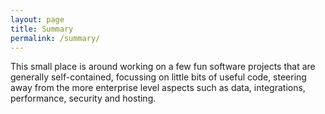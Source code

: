 ```yaml
---
layout: page
title: Summary
permalink: /summary/
---
```


This small place is around working on a few fun software projects that are generally self-contained, focussing on little bits of useful code, steering away from the more enterprise level aspects such as data, integrations, performance, security and hosting.

